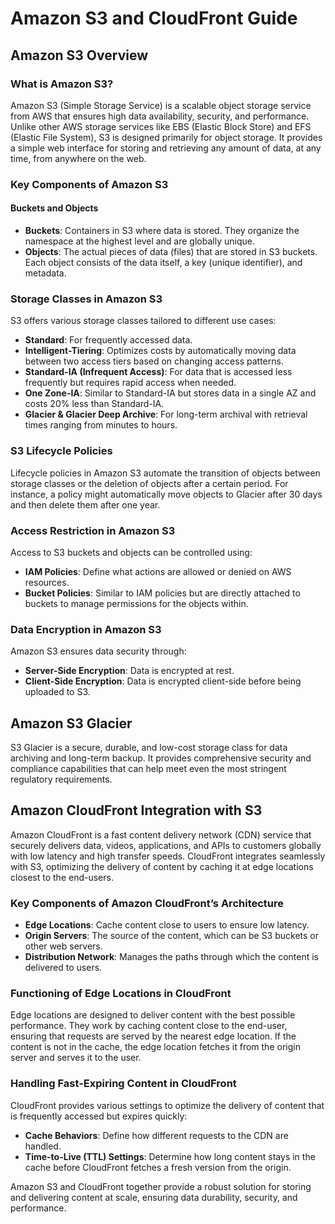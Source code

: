 # Amazon S3 and CloudFront Guide

## Amazon S3 Overview

### What is Amazon S3?

Amazon S3 (Simple Storage Service) is a scalable object storage service from AWS that ensures high data availability, security, and performance. Unlike other AWS storage services like EBS (Elastic Block Store) and EFS (Elastic File System), S3 is designed primarily for object storage. It provides a simple web interface for storing and retrieving any amount of data, at any time, from anywhere on the web.

### Key Components of Amazon S3

#### Buckets and Objects

- **Buckets**: Containers in S3 where data is stored. They organize the namespace at the highest level and are globally unique.
- **Objects**: The actual pieces of data (files) that are stored in S3 buckets. Each object consists of the data itself, a key (unique identifier), and metadata.

### Storage Classes in Amazon S3

S3 offers various storage classes tailored to different use cases:

- **Standard**: For frequently accessed data.
- **Intelligent-Tiering**: Optimizes costs by automatically moving data between two access tiers based on changing access patterns.
- **Standard-IA (Infrequent Access)**: For data that is accessed less frequently but requires rapid access when needed.
- **One Zone-IA**: Similar to Standard-IA but stores data in a single AZ and costs 20% less than Standard-IA.
- **Glacier & Glacier Deep Archive**: For long-term archival with retrieval times ranging from minutes to hours.

### S3 Lifecycle Policies

Lifecycle policies in Amazon S3 automate the transition of objects between storage classes or the deletion of objects after a certain period. For instance, a policy might automatically move objects to Glacier after 30 days and then delete them after one year.

### Access Restriction in Amazon S3

Access to S3 buckets and objects can be controlled using:

- **IAM Policies**: Define what actions are allowed or denied on AWS resources.
- **Bucket Policies**: Similar to IAM policies but are directly attached to buckets to manage permissions for the objects within.

### Data Encryption in Amazon S3

Amazon S3 ensures data security through:

- **Server-Side Encryption**: Data is encrypted at rest.
- **Client-Side Encryption**: Data is encrypted client-side before being uploaded to S3.

## Amazon S3 Glacier

S3 Glacier is a secure, durable, and low-cost storage class for data archiving and long-term backup. It provides comprehensive security and compliance capabilities that can help meet even the most stringent regulatory requirements.

## Amazon CloudFront Integration with S3

Amazon CloudFront is a fast content delivery network (CDN) service that securely delivers data, videos, applications, and APIs to customers globally with low latency and high transfer speeds. CloudFront integrates seamlessly with S3, optimizing the delivery of content by caching it at edge locations closest to the end-users.

### Key Components of Amazon CloudFront’s Architecture

- **Edge Locations**: Cache content close to users to ensure low latency.
- **Origin Servers**: The source of the content, which can be S3 buckets or other web servers.
- **Distribution Network**: Manages the paths through which the content is delivered to users.

### Functioning of Edge Locations in CloudFront

Edge locations are designed to deliver content with the best possible performance. They work by caching content close to the end-user, ensuring that requests are served by the nearest edge location. If the content is not in the cache, the edge location fetches it from the origin server and serves it to the user.

### Handling Fast-Expiring Content in CloudFront

CloudFront provides various settings to optimize the delivery of content that is frequently accessed but expires quickly:

- **Cache Behaviors**: Define how different requests to the CDN are handled.
- **Time-to-Live (TTL) Settings**: Determine how long content stays in the cache before CloudFront fetches a fresh version from the origin.

Amazon S3 and CloudFront together provide a robust solution for storing and delivering content at scale, ensuring data durability, security, and performance.
